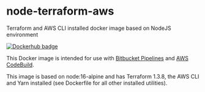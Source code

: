 # node-terraform-aws

Terraform and AWS CLI installed docker image based on NodeJS environment

[![Dockerhub badge](http://dockeri.co/image/floydocker/node-terraform-aws)](https://hub.docker.com/r/floydocker/node-terraform-aws)

This Docker image is intended for use with [Bitbucket Pipelines](https://bitbucket.org/product/features/pipelines) and [AWS CodeBuild](https://aws.amazon.com/codebuild).

This image is based on node:16-alpine and has Terraform 1.3.8, the AWS CLI and Yarn installed (see Dockerfile for all other installed utilities).
